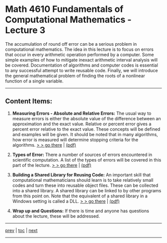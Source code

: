 # Math 4610 Fundamentals of Computational Mathematics  - Lecture 3

The accumulation of round off error can be a serious problem in computational
mathematics. The idea in this lecture is to focus on errors that occur in every
arithmetic operation performed by a computer.
Some simple examples of how to
mitigate inexact arithmetic interval analysis will
be covered. Documentation of algorithms and computer codes is essential to any
successful attempt to write reusable code. Finally, we will introduce the
general mathematical problem of finding the roots of a nonlinear function of a
single variable.

<hr>

## Content Items:

  1. **Measuring Errors - Absolute and Relative Errors:** The usual way to
     measure errors is either the absolute value of the difference between an
     approximation and the exact value. Relative or percent error gives a
     percent error relative to the exact value. These concepts will be defined
     and examples will be given. It should be noted that in many algorithms,
     how error is measured will determine stopping criteria for the algorithms.
      [> > go there](https://jvkoebbe.github.io/math4610/lectures/lecture_03/html/absolute_relative_error.html)
       | [(pdf)](https://jvkoebbe.github.io/math4610/lectures/lecture_03/pdf/absolute_relative_error.pdf)

  2. **Types of Error:** There a number of sources of errors encountered in
     scientific computation. A list of the types of errors will be covered in
     this part of the lecture.
      [> > go there](https://jvkoebbe.github.io/math4610/lectures/lecture_03/html/type_of_error.html)
       | [(pdf)](https://jvkoebbe.github.io/math4610/lectures/lecture_03/pdf/types_of_error.pdf)

  3. **Building a Shared Library for Reusing Code:** An important skill that
     computational mathematicians should learn is to take relatively small codes
     and turn these into reusable object files. These can be collected into a
     shared library. A shared library can be linked to by other programs from
     this point on. Note that the equivalent of a shared library in a Windows
     setting is called a DLL.
       [> > go there](https://jvkoebbe.github.io/math4610/lectures/lecture_03/md/shared_library_example)
       | [(pdf)](https://jvkoebbe.github.io/math4610/lectures/lecture_03/pdf/shared_library_example.pdf)

  4. **Wrap up and Questions:**  If there is time and anyone has questions about
     the lecture, these will be addressed.

---

[prev](https://jvkoebbe.github.io/math4610/lectures/lecture_02/md/lecture_02) |
[toc](https://jvkoebbe.github.io/math4610/lectures/toc_lectures) |
[next](https://jvkoebbe.github.io/math4610/lectures/lecture_04/md/lecture_04)

---
